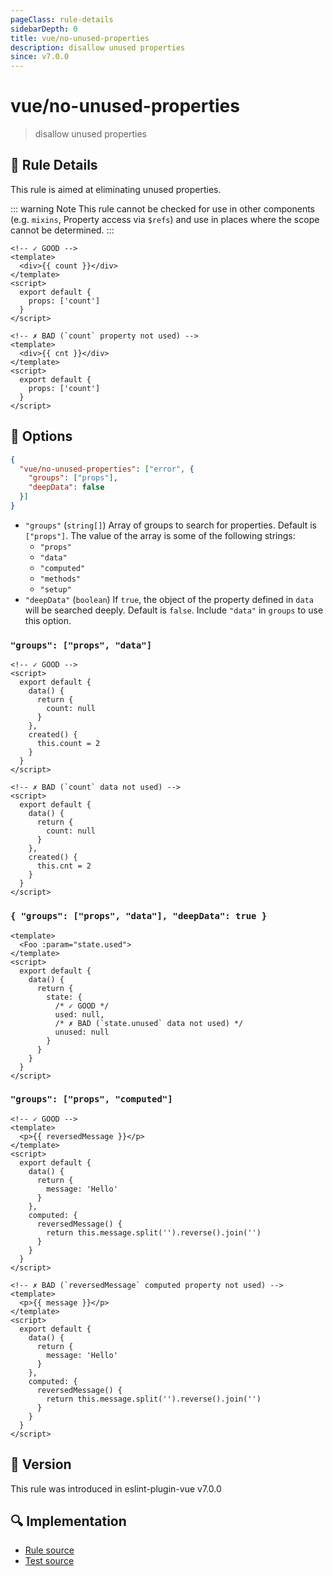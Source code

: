 ```yaml
---
pageClass: rule-details
sidebarDepth: 0
title: vue/no-unused-properties
description: disallow unused properties
since: v7.0.0
---
```

# vue/no-unused-properties

> disallow unused properties

## :book: Rule Details

This rule is aimed at eliminating unused properties.

::: warning Note
This rule cannot be checked for use in other components (e.g. `mixins`, Property access via `$refs`) and use in places where the scope cannot be determined.
:::

<eslint-code-block :rules="{'vue/no-unused-properties': ['error']}">

```vue
<!-- ✓ GOOD -->
<template>
  <div>{{ count }}</div>
</template>
<script>
  export default {
    props: ['count']
  }
</script>
```

</eslint-code-block>

<eslint-code-block :rules="{'vue/no-unused-properties': ['error']}">

```vue
<!-- ✗ BAD (`count` property not used) -->
<template>
  <div>{{ cnt }}</div>
</template>
<script>
  export default {
    props: ['count']
  }
</script>
```

</eslint-code-block>

## :wrench: Options

```json
{
  "vue/no-unused-properties": ["error", {
    "groups": ["props"],
    "deepData": false
  }]
}
```

- `"groups"` (`string[]`) Array of groups to search for properties. Default is `["props"]`. The value of the array is some of the following strings:
  - `"props"`
  - `"data"`
  - `"computed"`
  - `"methods"`
  - `"setup"`
- `"deepData"` (`boolean`) If `true`, the object of the property defined in `data` will be searched deeply. Default is `false`. Include `"data"` in `groups` to use this option.

### `"groups": ["props", "data"]`

<eslint-code-block :rules="{'vue/no-unused-properties': ['error', {groups: ['props', 'data']}]}">

```vue
<!-- ✓ GOOD -->
<script>
  export default {
    data() {
      return {
        count: null
      }
    },
    created() {
      this.count = 2
    }
  }
</script>
```

</eslint-code-block>

<eslint-code-block :rules="{'vue/no-unused-properties': ['error', {groups: ['props', 'data']}]}">

```vue
<!-- ✗ BAD (`count` data not used) -->
<script>
  export default {
    data() {
      return {
        count: null
      }
    },
    created() {
      this.cnt = 2
    }
  }
</script>
```

</eslint-code-block>

### `{ "groups": ["props", "data"], "deepData": true }`

<eslint-code-block :rules="{'vue/no-unused-properties': ['error', {groups: ['props', 'data'], deepData: true}]}">

```vue
<template>
  <Foo :param="state.used">
</template>
<script>
  export default {
    data() {
      return {
        state: {
          /* ✓ GOOD */
          used: null,
          /* ✗ BAD (`state.unused` data not used) */
          unused: null
        }
      }
    }
  }
</script>
```

</eslint-code-block>

### `"groups": ["props", "computed"]`

<eslint-code-block :rules="{'vue/no-unused-properties': ['error', {groups: ['props', 'computed']}]}">

```vue
<!-- ✓ GOOD -->
<template>
  <p>{{ reversedMessage }}</p>
</template>
<script>
  export default {
    data() {
      return {
        message: 'Hello'
      }
    },
    computed: {
      reversedMessage() {
        return this.message.split('').reverse().join('')
      }
    }
  }
</script>
```

</eslint-code-block>

<eslint-code-block :rules="{'vue/no-unused-properties': ['error', {groups: ['props', 'computed']}]}">

```vue
<!-- ✗ BAD (`reversedMessage` computed property not used) -->
<template>
  <p>{{ message }}</p>
</template>
<script>
  export default {
    data() {
      return {
        message: 'Hello'
      }
    },
    computed: {
      reversedMessage() {
        return this.message.split('').reverse().join('')
      }
    }
  }
</script>
```

</eslint-code-block>

## :rocket: Version

This rule was introduced in eslint-plugin-vue v7.0.0

## :mag: Implementation

- [Rule source](https://github.com/vuejs/eslint-plugin-vue/blob/master/lib/rules/no-unused-properties.js)
- [Test source](https://github.com/vuejs/eslint-plugin-vue/blob/master/tests/lib/rules/no-unused-properties.js)
